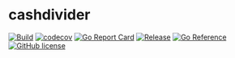 # cashdivider

[![Build](https://github.com/blackhorseya/cashdivider/actions/workflows/build.yml/badge.svg)](https://github.com/blackhorseya/cashdivider/actions/workflows/build.yml)
[![codecov](https://codecov.io/gh/blackhorseya/cashdivider/branch/main/graph/badge.svg?token=DJHL70E6ZT)](https://codecov.io/gh/blackhorseya/cashdivider)
[![Go Report Card](https://goreportcard.com/badge/github.com/blackhorseya/cashdivider)](https://goreportcard.com/report/github.com/blackhorseya/cashdivider)
[![Release](https://img.shields.io/github/release/blackhorseya/cashdivider)](https://github.com/blackhorseya/cashdivider/releases/latest)
[![Go Reference](https://pkg.go.dev/badge/github.com/blackhorseya/cashdivider)](https://pkg.go.dev/github.com/blackhorseya/cashdivider)
[![GitHub license](https://img.shields.io/github/license/blackhorseya/cashdivider)](https://github.com/blackhorseya/cashdivider/blob/main/LICENSE)